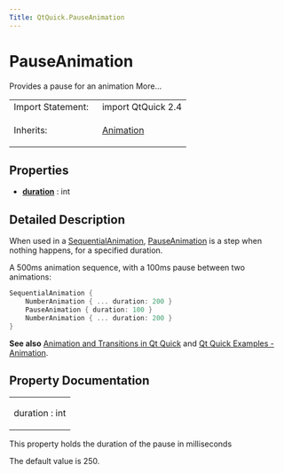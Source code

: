 ```yaml
---
Title: QtQuick.PauseAnimation
---
```

        
PauseAnimation
==============

<span class="subtitle"></span>
Provides a pause for an animation More...

<table>
<colgroup>
<col width="50%" />
<col width="50%" />
</colgroup>
<tbody>
<tr class="odd">
<td>Import Statement:</td>
<td>import QtQuick 2.4</td>
</tr>
<tr class="even">
<td>Inherits:</td>
<td><p><a href="QtQuick.Animation.md">Animation</a></p></td>
</tr>
</tbody>
</table>

<span id="properties"></span>
Properties
----------

-   ****[duration](#duration-prop)**** : int

<span id="details"></span>
Detailed Description
--------------------

When used in a [SequentialAnimation](../QtQuick.SequentialAnimation.md), [PauseAnimation](index.html) is a step when nothing happens, for a specified duration.

A 500ms animation sequence, with a 100ms pause between two animations:

``` cpp
SequentialAnimation {
    NumberAnimation { ... duration: 200 }
    PauseAnimation { duration: 100 }
    NumberAnimation { ... duration: 200 }
}
```

**See also** [Animation and Transitions in Qt Quick](../QtQuick.qtquick-statesanimations-animations.md) and [Qt Quick Examples - Animation](https://developer.ubuntu.comapps/qml/sdk-15.04.6/QtQuick.animation/).

Property Documentation
----------------------

<table>
<colgroup>
<col width="100%" />
</colgroup>
<tbody>
<tr class="odd">
<td><p><span id="duration-prop"></span><span class="name">duration</span> : <span class="type">int</span></p></td>
</tr>
</tbody>
</table>

This property holds the duration of the pause in milliseconds

The default value is 250.

